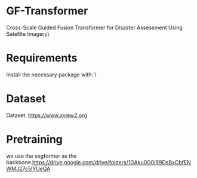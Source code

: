 # GF-Transformer
Cross-Scale Guided Fusion Transformer for Disaster Assessment Using Satellite Imagery\
# Requirements
Install the necessary package with: \


# Dataset
Dataset: https://www.xview2.org
# Pretraining
we use the segformer as the backbone.<https://drive.google.com/drive/folders/1GAku0G0iR9DsBxCbfENWMJ27c5lYUeQA>
